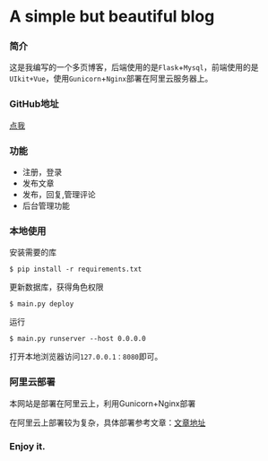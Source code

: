 # A simple but beautiful blog

### 简介

这是我编写的一个多页博客，后端使用的是`Flask`+`Mysql`，前端使用的是`UIkit+Vue`，使用`Gunicorn`+`Nginx`部署在阿里云服务器上。
### GitHub地址

<a href="https://github.com/william302/blog">点我</a>

### 功能

<ul>
	<li>注册，登录</li>
	<li>发布文章</li>
	<li>发布，回复,管理评论</li>
	<li>后台管理功能</li>
</ul>

### 本地使用

安装需要的库
```
$ pip install -r requirements.txt
```
更新数据库，获得角色权限
```
$ main.py deploy
```
运行
```
$ main.py runserver --host 0.0.0.0
```
打开本地浏览器访问`127.0.0.1：8080`即可。



### 阿里云部署

本网站是部署在阿里云上，利用Gunicorn+Nginx部署

在阿里云上部署较为复杂，具体部署参考文章：[文章地址](http://blog.csdn.net/u012675539/article/details/50836775)

### Enjoy it.
